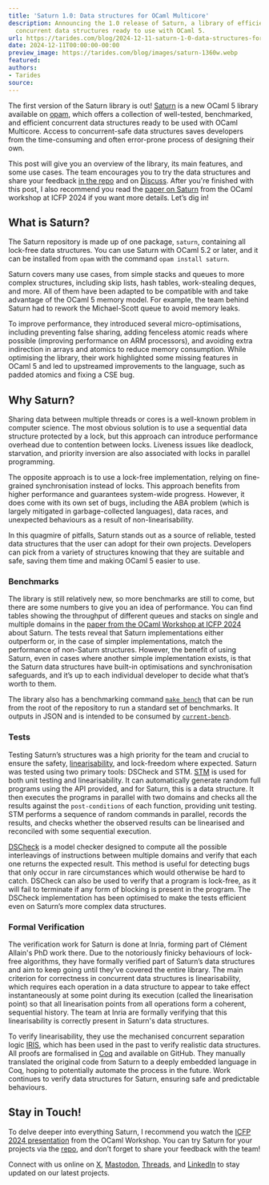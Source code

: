 ```yaml
---
title: 'Saturn 1.0: Data structures for OCaml Multicore'
description: Announcing the 1.0 release of Saturn, a library of efficient, tested,
  concurrent data structures ready to use with OCaml 5.
url: https://tarides.com/blog/2024-12-11-saturn-1-0-data-structures-for-ocaml-multicore
date: 2024-12-11T00:00:00-00:00
preview_image: https://tarides.com/blog/images/saturn-1360w.webp
featured:
authors:
- Tarides
source:
---
```


<p>The first version of the Saturn library is out! <a href="https://github.com/ocaml-multicore/saturn">Saturn</a> is a new OCaml 5 library available on <a href="https://opam.ocaml.org/">opam</a>, which offers a collection of well-tested, benchmarked, and efficient concurrent data structures ready to be used with OCaml Multicore. Access to concurrent-safe data structures saves developers from the time-consuming and often error-prone process of designing their own.</p>
<p>This post will give you an overview of the library, its main features, and some use cases. The team encourages you to try the data structures and share your feedback <a href="https://github.com/ocaml-multicore/saturn">in the repo</a> and on <a href="https://discuss.ocaml.org/">Discuss</a>. After you're finished with this post, I also recommend you read the <a href="https://icfp24.sigplan.org/details/ocaml-2024-papers/12/Saturn-a-library-of-verified-concurrent-data-structures-for-OCaml-5">paper on Saturn</a> from the OCaml workshop at ICFP 2024 if you want more details. Let&rsquo;s dig in!</p>
<h2>What is Saturn?</h2>
<p>The Saturn repository is made up of one package, <code>saturn</code>, containing all lock-free data structures. You can use Saturn with OCaml 5.2 or later, and it can be installed from <code>opam</code> with the command <code>opam install saturn</code>.</p>
<p>Saturn covers many use cases, from simple stacks and queues to more complex structures, including skip lists, hash tables, work-stealing deques, and more. All of them have been adapted to be compatible with and take advantage of the OCaml 5 memory model. For example, the team behind Saturn had to rework the Michael-Scott queue to avoid memory leaks.</p>
<p>To improve performance, they introduced several micro-optimisations, including preventing false sharing, adding fenceless atomic reads where possible (improving performance on ARM processors), and avoiding extra indirection in arrays and atomics to reduce memory consumption. While optimising the library, their work highlighted some missing features in OCaml 5 and led to upstreamed improvements to the language, such as padded atomics and fixing a CSE bug.</p>
<h2>Why Saturn?</h2>
<p>Sharing data between multiple threads or cores is a well-known problem in computer science. The most obvious solution is to use a sequential data structure protected by a lock, but this approach can introduce performance overhead due to contention between locks. Liveness issues like deadlock, starvation, and priority inversion are also associated with locks in parallel programming.</p>
<p>The opposite approach is to use a lock-free implementation, relying on fine-grained synchronisation instead of locks. This approach benefits from higher performance and guarantees system-wide progress. However, it does come with its own set of bugs, including the ABA problem (which is largely mitigated in garbage-collected languages), data races, and unexpected behaviours as a result of non-linearisability.</p>
<p>In this quagmire of pitfalls, Saturn stands out as a source of reliable, tested data structures that the user can adopt for their own projects. Developers can pick from a variety of structures knowing that they are suitable and safe, saving them time and making OCaml 5 easier to use.</p>
<h3>Benchmarks</h3>
<p>The library is still relatively new, so more benchmarks are still to come, but there are some numbers to give you an idea of performance. You can find tables showing the throughput of different queues and stacks on single and multiple domains in the <a href="https://icfp24.sigplan.org/details/ocaml-2024-papers/12/Saturn-a-library-of-verified-concurrent-data-structures-for-OCaml-5">paper from the OCaml Workshop at ICFP 2024</a> about Saturn. The tests reveal that Saturn implementations either outperform or, in the case of simpler implementations, match the performance of non-Saturn structures. However, the benefit of using Saturn, even in cases where another simple implementation exists, is that the Saturn data structures have built-in optimisations and synchronisation safeguards, and it&rsquo;s up to each individual developer to decide what that&rsquo;s worth to them.</p>
<p>The library also has a benchmarking command <a href="https://github.com/ocaml-multicore/saturn/blob/main/bench/README.md"><code>make bench</code></a> that can be run from the root of the repository to run a standard set of benchmarks. It outputs in JSON and is intended to be consumed by <a href="https://bench.ci.dev/ocaml-multicore/saturn/branch/main/benchmark/default?worker=fermat&amp;image=bench.Dockerfile"><code>current-bench</code></a>.</p>
<h3>Tests</h3>
<p>Testing Saturn&rsquo;s structures was a high priority for the team and crucial to ensure the safety, <a href="https://dl.acm.org/doi/10.1145/78969.78972#:~:text=Linearizability%20is%20a%20correctness%20condition,techniques%20from%20the%20sequential%20domain.">linearisability</a>, and lock-freedom where expected. Saturn was tested using two primary tools: DSCheck and STM. <a href="https://tarides.com/blog/2024-04-24-under-the-hood-developing-multicore-property-based-tests-for-ocaml-5/">STM</a> is used for both unit testing and linearisability. It can automatically generate random full programs using the API provided, and for Saturn, this is a data structure. It then executes the programs in parallel with two domains and checks all the results against the <code>post-conditions</code> of each function, providing unit testing. STM performs a sequence of random commands in parallel, records the results, and checks whether the observed results can be linearised and reconciled with some sequential execution.</p>
<p><a href="https://tarides.com/blog/2024-02-14-multicore-testing-tools-dscheck-pt-1/">DSCheck</a> is a model checker designed to compute all the possible interleavings of instructions between multiple domains and verify that each one returns the expected result. This method is useful for detecting bugs that only occur in rare circumstances which would otherwise be hard to catch. DSCheck can also be used to verify that a program is lock-free, as it will fail to terminate if any form of blocking is present in the program. The DSCheck implementation has been optimised to make the tests efficient even on Saturn&rsquo;s more complex data structures.</p>
<h3>Formal Verification</h3>
<p>The verification work for Saturn is done at Inria, forming part of Cl&eacute;ment Allain's PhD work there. Due to the notoriously finicky behaviours of lock-free algorithms, they have formally verified part of Saturn&rsquo;s data structures and aim to keep going until they&rsquo;ve covered the entire library. The main criterion for correctness in concurrent data structures is linearisability, which requires each operation in a data structure to appear to take effect instantaneously at some point during its execution (called the linearisation point) so that all linearisation points from all operations form a coherent, sequential history. The team at Inria are formally verifying that this linearisability is correctly present in Saturn's data structures.</p>
<p>To verify linearisability, they use the mechanised concurrent separation logic <a href="https://iris-project.org/">IRIS</a>, which has been used in the past to verify realistic data structures. All proofs are formalised in <a href="https://coq.inria.fr">Coq</a> and available on GitHub. They manually translated the original code from Saturn to a deeply embedded language in Coq, hoping to potentially automate the process in the future.  Work continues to verify data structures for Saturn, ensuring safe and predictable behaviours.</p>
<h2>Stay in Touch!</h2>
<p>To delve deeper into everything Saturn, I recommend you watch the <a href="https://www.youtube.com/live/OuQqblCxJ2Y?si=Z5eUhyNFUjWSI43v&amp;t=24398">ICFP 2024 presentation</a> from the OCaml Workshop. You can try Saturn for your projects via the <a href="https://github.com/ocaml-multicore/saturn">repo</a>, and don&rsquo;t forget to share your feedback with the team!</p>
<p>Connect with us online on <a href="https://twitter.com/tarides_">X</a>, <a href="https://mastodon.social/@tarides">Mastodon</a>, <a href="https://www.threads.net/@taridesltd">Threads</a>, and <a href="https://www.linkedin.com/company/tarides">LinkedIn</a> to stay updated on our latest projects.</p>

